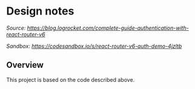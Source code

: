 # Design notes

_Source: https://blog.logrocket.com/complete-guide-authentication-with-react-router-v6_

_Sandbox: https://codesandbox.io/s/react-router-v6-auth-demo-4jzltb_

## Overview

This project is based on the code described above.
